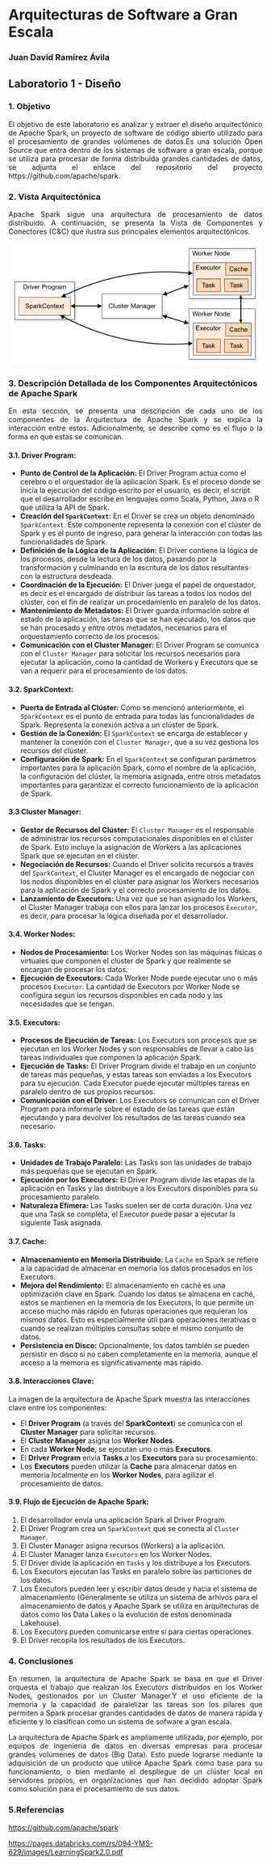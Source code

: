 # Arquitecturas de Software a Gran Escala

### Juan David Ramírez Ávila

## Laboratorio 1 - Diseño

### 1. Objetivo
<p align="justify">
El objetivo de este laboratorio es analizar y extraer el diseño arquitectónico de Apache Spark, un proyecto de software de código abierto utilizado para el procesamiento de grandes volúmenes de datos.Es una solución Open Source que entra dentro de los sistemas de software a gran escala, porque se utiliza para procesar de forma distribuida grandes cantidades de datos, se adjunta el enlace del repositorio del proyecto https://github.com/apache/spark.
</p>

### 2. Vista Arquitectónica

<p align="justify">
Apache Spark sigue una arquitectura de procesamiento de datos distribuido. A continuación, se presenta la Vista de Componentes y Conectores (C&C) que ilustra sus principales elementos arquitectónicos.
</p>

![Architectural View](ApacheSpark.png)

### 3. Descripción Detallada de los Componentes Arquitectónicos de Apache Spark

<p align="justify">
En esta sección, se presenta una descripción de cada uno de los componentes de la Arquitectura de Apache Spark y se explica la interacción entre estos. Adicionalmente, se describe como es el flujo o la forma en que estas se comunican. 
</p>

#### 3.1. Driver Program:

* **Punto de Control de la Aplicación:** El Driver Program actúa como el cerebro o el orquestador de la aplicación Spark. Es el proceso donde se inicia la ejecución del código escrito por el usuario, es decir, el script que el desarrollador escribe en lenguajes como Scala, Python, Java o R que utiliza la API de Spark.
* **Creación del `SparkContext`:** En el Driver se crea un objeto denominado `SparkContext`. Este componente representa la conexión con el clúster de Spark y es el punto de ingreso, para generar la interacción con todas las funcionalidades de Spark. 
* **Definición de la Lógica de la Aplicación:** El Driver contiene la lógica de los procesos, desde la lectura de los datos, pasando por la transformación y culminando en la escritura de los datos resultantes con la estructura desdeada.  
* **Coordinación de la Ejecución:** El Driver juega el papel de orquestador, es decir es el encargado de distribuir las tareas a todos los nodos del clúster, con el fin de realizar un procedamiento en paralelo de los datos.
* **Mantenimiento de Metadatos:** El Driver guarda información sobre el estado de la aplicación, las tareas que se han ejecutado, los datos que se han procesado y entre otros metadatos, necesarios para el orquestamiento correcto de los procesos. 
* **Comunicación con el Cluster Manager:** El Driver Program se comunica con el `Cluster Manager` para solicitar los recursos necesarios para ejecutar la aplicación, como la cantidad de Workers y Executors que se van a requerir para el procesamiento de los datos.

#### 3.2. SparkContext:

* **Puerta de Entrada al Clúster:** Como se mencionó anteriormente, el `SparkContext` es el punto de entrada para todas las funcionalidades de Spark. Representa la conexión activa a un clúster de Spark.
* **Gestión de la Conexión:** El `SparkContext` se encarga de establecer y mantener la conexión con el `Cluster Manager`, que a su vez gestiona los recursos del clúster.
* **Configuración de Spark:** En el `SparkContext` se configuran parámetros importantes para la aplicación Spark, como el nombre de la aplicación, la configuración del clúster, la memoria asignada, entre otros metadatos importantes para garantizar el correcto funcionamiento de la aplicación de Spark. 

#### 3.3 Cluster Manager:

* **Gestor de Recursos del Clúster:** El `Cluster Manager` es el responsable de administrar los recursos computacionales disponibles en el clúster de Spark. Esto incluye la asignación de Workers a las aplicaciones Spark que se ejecutan en el clúster.
* **Negociación de Recursos:** Cuando el Driver solicita recursos a través del `SparkContext`, el Cluster Manager es el encargado de negociar con los nodos disponibles en el clúster para asignar los Workers necesarios para la aplicación de Spark y el correcto procesamiento de los datos.
* **Lanzamiento de Executors:** Una vez que se han asignado los Workers, el Cluster Manager trabaja con ellos para lanzar los procesos `Executor`, es decir, para procesar la lógica diseñada por el desarrollador.

#### 3.4. Worker Nodes:

* **Nodos de Procesamiento:** Los Worker Nodes son las máquinas físicas o virtuales que componen el clúster de Spark y que realmente se encargan de procesar los datos.
* **Ejecución de Executors:** Cada Worker Node puede ejecutar uno o más procesos `Executor`. La cantidad de Executors por Worker Node se configura según los recursos disponibles en cada nodo y las necesidades que se tengan.

#### 3.5. Executors:

* **Procesos de Ejecución de Tareas:** Los Executors son procesos que se ejecutan en los Worker Nodes y son responsables de llevar a cabo las tareas individuales que componen la aplicación Spark.
* **Ejecución de Tasks:** El Driver Program divide el trabajo en un conjunto de tareas más pequeñas, y estas tareas son enviadas a los Executors para su ejecución. Cada Executor puede ejecutar múltiples tareas en paralelo dentro de sus propios recursos.
* **Comunicación con el Driver:** Los Executors se comunican con el Driver Program para informarle sobre el estado de las tareas que están ejecutando y para devolver los resultados de las tareas cuando sea necesario.

#### 3.6. Tasks:

* **Unidades de Trabajo Paralelo:** Las Tasks son las unidades de trabajo más pequeñas que se ejecutan en Spark.
* **Ejecución por los Executors:** El Driver Program divide las etapas de la aplicación en Tasks y las distribuye a los Executors disponibles para su procesamiento paralelo.
* **Naturaleza Efímera:** Las Tasks suelen ser de corta duración. Una vez que una Task se completa, el Executor puede pasar a ejecutar la siguiente Task asignada.

#### 3.7. Cache:

* **Almacenamiento en Memoria Distribuido:** La `Cache` en Spark se refiere a la capacidad de almacenar en memoria los datos procesados en los Executors.
* **Mejora del Rendimiento:** El almacenamiento en caché es una optimización clave en Spark. Cuando los datos se almacena en caché, estos se mantienen en la memoria de los Executors, lo que permite un acceso mucho más rápido en futuras operaciones que requieran los mismos datos. Esto es especialmente útil para operaciones iterativas o cuando se realizan múltiples consultas sobre el mismo conjunto de datos.
* **Persistencia en Disco:** Opcionalmente, los datos también se pueden persistir en disco si no caben completamente en la memoria, aunque el acceso a la memoria es significativamente más rápido.

#### 3.8. Interacciones Clave:

La imagen de la arquitectura de Apache Spark muestra las interacciones clave entre los componentes:

* El **Driver Program** (a través del **SparkContext**) se comunica con el **Cluster Manager** para solicitar recursos.
* El **Cluster Manager** asigna los **Worker Nodes**.
* En cada **Worker Node**, se ejecutan uno o más **Executors**.
* El **Driver Program** envía **Tasks** a los **Executors** para su procesamiento.
* Los **Executors** pueden utilizar la **Cache** para almacenar datos en memoria localmente en los **Worker Nodes**, para agilizar el procesamiento de datos. 

#### 3.9. Flujo de Ejecución de Apache Spark:

1.  El desarrollador envía una aplicación Spark al Driver Program.
2.  El Driver Program crea un `SparkContext` que se conecta al `Cluster Manager`.
3.  El Cluster Manager asigna recursos (Workers) a la aplicación.
4.  El Cluster Manager lanza `Executors` en los Worker Nodes.
5.  El Driver divide la aplicación en `Tasks` y los distribuye a los Executors.
6.  Los Executors ejecutan las Tasks en paralelo sobre las particiones de los datos.
7.  Los Executors pueden leer y escribir datos desde y hacia el sistema de almacenamiento (Generalmente se utiliza un sistema de arhivos para el almacenamiento de datos y Apache Spark se utiliza en arquitecturas de datos como los Data Lakes o la evolución de estos denominada Lakehouse).
8.  Los Executors pueden comunicarse entre sí para ciertas operaciones.
9.  El Driver recopila los resultados de los Executors.

### 4. Conclusiones

<p align="justify">
En resumen, la arquitectura de Apache Spark se basa en que el Driver orquesta el trabajo que realizan los Executors distribuidos en los Worker Nodes, gestionados por un Cluster Manager.Y el uso eficiente de la memoria y la capacidad de paralelizar las tareas son los pilares que permiten a Spark procesar grandes cantidades de datos de manera rápida y eficiente y lo clasifican como un sistema de sofware a gran escala. 
</p>

<p align="justify">
La arquitectura de Apache Spark es ampliamente utilizada, por ejemplo, por equipos de ingeniería de datos en diversas empresas para procesar grandes volúmenes de datos (Big Data). Esto puede lograrse mediante la adquisición de un producto que utilice Apache Spark como base para su funcionamiento, o bien mediante el despliegue de un clúster local en servidores propios, en organizaciones que han decidido adoptar Spark como solución para el procesamiento de sus datos.
</p>

### 5.Referencias 
https://github.com/apache/spark 

https://pages.databricks.com/rs/094-YMS-629/images/LearningSpark2.0.pdf
